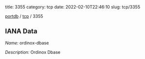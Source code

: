 title: 3355
category: tcp
date: 2022-02-10T22:46:10
slug: tcp/3355

[portdb](/) / [tcp](/category/tcp.html) / 3355


## IANA Data

_Name:_ ordinox-dbase

_Description:_ Ordinox Dbase

